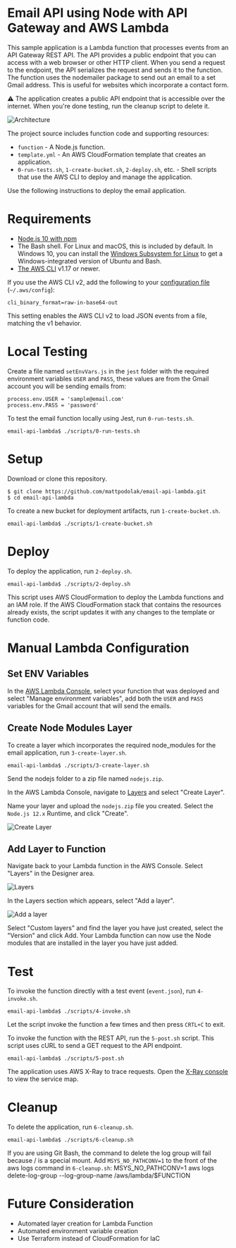 # Email API using Node with API Gateway and AWS Lambda

This sample application is a Lambda function that processes events from an API Gateway REST API. The API provides a public endpoint that you can access with a web browser or other HTTP client. When you send a request to the endpoint, the API serializes the request and sends it to the function. The function uses the nodemailer package to send out an email to a set Gmail address. This is useful for websites which incorporate a contact form.

:warning: The application creates a public API endpoint that is accessible over the internet. When you're done testing, run the cleanup script to delete it.

![Architecture](/images/flow.png)

The project source includes function code and supporting resources:

- `function` - A Node.js function.
- `template.yml` - An AWS CloudFormation template that creates an application.
- `0-run-tests.sh`, `1-create-bucket.sh`, `2-deploy.sh`, etc. - Shell scripts that use the AWS CLI to deploy and manage the application.

Use the following instructions to deploy the email application.

# Requirements
- [Node.js 10 with npm](https://nodejs.org/en/download/releases/)
- The Bash shell. For Linux and macOS, this is included by default. In Windows 10, you can install the [Windows Subsystem for Linux](https://docs.microsoft.com/en-us/windows/wsl/install-win10) to get a Windows-integrated version of Ubuntu and Bash.
- [The AWS CLI](https://docs.aws.amazon.com/cli/latest/userguide/cli-chap-install.html) v1.17 or newer.

If you use the AWS CLI v2, add the following to your [configuration file](https://docs.aws.amazon.com/cli/latest/userguide/cli-configure-files.html) (`~/.aws/config`):

```
cli_binary_format=raw-in-base64-out
```

This setting enables the AWS CLI v2 to load JSON events from a file, matching the v1 behavior.

# Local Testing
Create a file named `setEnvVars.js` in the `jest` folder with the required environment variables `USER` and `PASS`, these values are from the Gmail account you will be sending emails from:

    process.env.USER = 'sample@email.com'
    process.env.PASS = 'password'

To test the email function locally using Jest, run `0-run-tests.sh`.

    email-api-lambda$ ./scripts/0-run-tests.sh

# Setup
Download or clone this repository.

    $ git clone https://github.com/mattpodolak/email-api-lambda.git
    $ cd email-api-lambda

To create a new bucket for deployment artifacts, run `1-create-bucket.sh`.

    email-api-lambda$ ./scripts/1-create-bucket.sh


# Deploy
To deploy the application, run `2-deploy.sh`.

    email-api-lambda$ ./scripts/2-deploy.sh

This script uses AWS CloudFormation to deploy the Lambda functions and an IAM role. If the AWS CloudFormation stack that contains the resources already exists, the script updates it with any changes to the template or function code.

# Manual Lambda Configuration
## Set ENV Variables
In the [AWS Lambda Console](https://console.aws.amazon.com/lambda/home), select your function that was deployed and select "Manage environment variables", add both the `USER` and `PASS` variables for the Gmail account that will send the emails.

## Create Node Modules Layer
To create a layer which incorporates the required node_modules for the email application, run `3-create-layer.sh`.

    email-api-lambda$ ./scripts/3-create-layer.sh

Send the nodejs folder to a zip file named `nodejs.zip`. 

In the AWS Lambda Console, navigate to [Layers](https://console.aws.amazon.com/lambda/home#/layers) and select "Create Layer".

Name your layer and upload the `nodejs.zip` file you created. Select the `Node.js 12.x` Runtime, and click "Create".

![Create Layer](/images/create-layer.png)

## Add Layer to Function
Navigate back to your Lambda function in the AWS Console. Select "Layers" in the Designer area.

![Layers](/images/layers.png)

In the Layers section which appears, select "Add a layer".

![Add a layer](/images/add-layer.png)

Select "Custom layers" and find the layer you have just created, select the "Version" and click Add. Your Lambda function can now use the Node modules that are installed in the layer you have just added.


# Test
To invoke the function directly with a test event (`event.json`), run `4-invoke.sh`.

    email-api-lambda$ ./scripts/4-invoke.sh

Let the script invoke the function a few times and then press `CRTL+C` to exit.

To invoke the function with the REST API, run the `5-post.sh` script. This script uses cURL to send a GET request to the API endpoint.

    email-api-lambda$ ./scripts/5-post.sh

The application uses AWS X-Ray to trace requests. Open the [X-Ray console](https://console.aws.amazon.com/xray/home#/service-map) to view the service map. 

# Cleanup
To delete the application, run `6-cleanup.sh`.

    email-api-lambda$ ./scripts/6-cleanup.sh

If you are using Git Bash, the command to delete the log group will fail because / is a special mount. Add `MSYS_NO_PATHCONV=1` to the front of the aws logs command in `6-cleanup.sh`:
    MSYS_NO_PATHCONV=1 aws logs delete-log-group --log-group-name /aws/lambda/$FUNCTION

# Future Consideration
- Automated layer creation for Lambda Function
- Automated environment variable creation
- Use Terraform instead of CloudFormation for IaC
